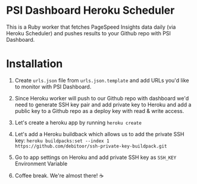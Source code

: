 # PSI Dashboard Heroku Scheduler

This is a Ruby worker that fetches PageSpeed Insights data daily (via Heroku Scheduler) and pushes results to your Github repo with PSI Dashboard.

# Installation

1. Create `urls.json` file from `urls.json.template` and add URLs you'd like to monitor with PSI Dashboard.

2. Since Heroku worker will push to our Github repo with dashboard we'd need to generate SSH key pair and add private key to Heroku and add a public key to a Github repo as a deploy key with read & write access.

3. Let's create a heroku app by running `heroku create`

4. Let's add a Heroku buildback which allows us to add the private SSH key: `heroku buildpacks:set --index 1 https://github.com/debitoor/ssh-private-key-buildpack.git`

5. Go to app settings on Heroku and add private SSH key as `SSH_KEY` Environment Variable

6. Coffee break. We're almost there! :coffee:

